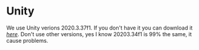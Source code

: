 # Unity

We use Unity verions 2020.3.37f1.
If you don't have it you can download it *[here](https://unity.com/releases/editor/whats-new/2020.3.37)*. 
Don't use other versions, yes I know 20203.34f1 is 99% the same, it cause problems.